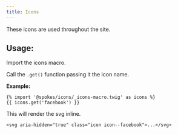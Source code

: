 ```yaml
---
title: Icons
---
```


These icons are used throughout the site.

## Usage:

Import the icons macro.

Call the `.get()` function passing it the icon name.

**Example:**
```
{% import '@spokes/icons/_icons-macro.twig' as icons %}
{{ icons.get('facebook') }}
```
This will render the svg inline.
```
<svg aria-hidden="true" class="icon icon--facebook">...</svg>
```
